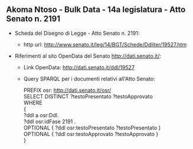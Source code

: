 ## Akoma Ntoso - Bulk Data - 14a legislatura - Atto Senato n. 2191 ##

* Scheda del Disegno di Legge - Atto Senato n. 2191:
	* http url: http://www.senato.it/leg/14/BGT/Schede/Ddliter/19527.htm

* Riferimenti al sito OpenData del Senato http://dati.senato.it/:
	* Link OpenData: http://dati.senato.it/ddl/19527
	* Query SPARQL per i documenti relativi all'Atto Senato:

        PREFIX osr: <http://dati.senato.it/osr/>  
		SELECT DISTINCT ?testoPresentato ?testoApprovato  
		WHERE  
		{  
		    ?ddl a osr:Ddl.  
		    ?ddl osr:idFase 2191 .  
		    OPTIONAL { ?ddl osr:testoPresentato ?testoPresentato }  
		    OPTIONAL { ?ddl osr:testoApprovato ?testoApprovato }  
		}
		